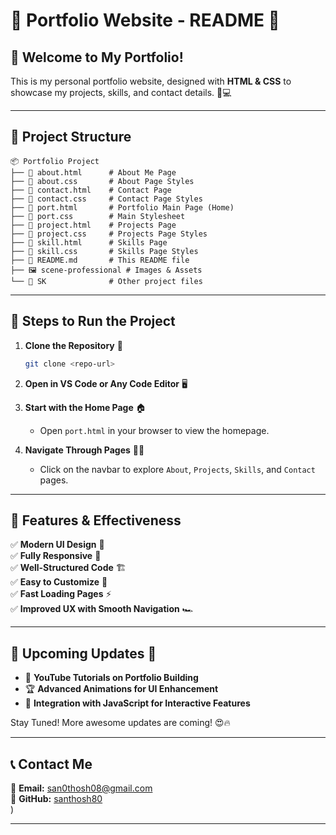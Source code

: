 # 🌟 Portfolio Website - README 🌟

## 🚀 Welcome to My Portfolio!
This is my personal portfolio website, designed with **HTML & CSS** to showcase my projects, skills, and contact details. 🎨💻

---

## 📁 Project Structure

```
📦 Portfolio Project
├── 📄 about.html      # About Me Page
├── 🎨 about.css       # About Page Styles
├── 📄 contact.html    # Contact Page
├── 🎨 contact.css     # Contact Page Styles
├── 📄 port.html       # Portfolio Main Page (Home)
├── 🎨 port.css        # Main Stylesheet
├── 📄 project.html    # Projects Page
├── 🎨 project.css     # Projects Page Styles
├── 📄 skill.html      # Skills Page
├── 🎨 skill.css       # Skills Page Styles
├── 📝 README.md       # This README file
├── 🖼️ scene-professional # Images & Assets
└── 📜 SK              # Other project files
```

---

## 🔧 Steps to Run the Project

1. **Clone the Repository** 📂
   ```sh
   git clone <repo-url>
   ```

2. **Open in VS Code or Any Code Editor** 🖥️

3. **Start with the Home Page** 🏠
   - Open `port.html` in your browser to view the homepage.

4. **Navigate Through Pages** 🏃‍♂️
   - Click on the navbar to explore `About`, `Projects`, `Skills`, and `Contact` pages.

---

## 🎯 Features & Effectiveness
✅ **Modern UI Design** 🎨  
✅ **Fully Responsive** 📱  
✅ **Well-Structured Code** 🏗️  
✅ **Easy to Customize** 🔧  
✅ **Fast Loading Pages** ⚡  
✅ **Improved UX with Smooth Navigation** 🏎️  

---

## 📢 Upcoming Updates 🚀
- 🎥 **YouTube Tutorials on Portfolio Building**  
- 🏆 **Advanced Animations for UI Enhancement**  
- 🔗 **Integration with JavaScript for Interactive Features**  

Stay Tuned! More awesome updates are coming! 😍🔥

---

## 📞 Contact Me
📧 **Email:** san0thosh08@gmail.com  
🔗 **GitHub:** [santhosh80](https://github.com/santhosh80)  
)

---

